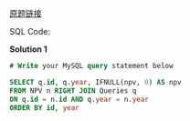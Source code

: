 [原题链接](https://leetcode-cn.com/problems/npv-queries/)

SQL Code:

**Solution 1**

```sql
# Write your MySQL query statement below

SELECT q.id, q.year, IFNULL(npv, 0) AS npv
FROM NPV n RIGHT JOIN Queries q
ON q.id = n.id AND q.year = n.year
ORDER BY id, year
```
